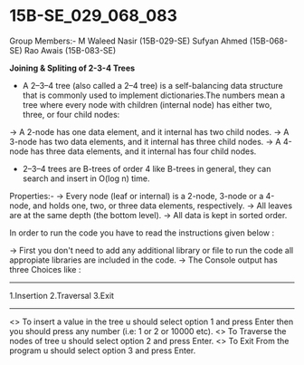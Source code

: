 # 15B-SE_029_068_083

Group Members:-
M Waleed Nasir (15B-029-SE)
Sufyan Ahmed (15B-068-SE)
Rao Awais (15B-083-SE)

******Joining & Spliting of 2-3-4 Trees******

+ A 2–3–4 tree (also called a 2–4 tree) is a self-balancing data structure that is commonly used to implement dictionaries.The numbers mean a tree where every node with children (internal node) has either two, three, or four child nodes:

-> A 2-node has one data element, and it internal has two child nodes.
-> A 3-node has two data elements, and it internal has three child nodes.
-> A 4-node has three data elements, and it internal has four child nodes.

+ 2–3–4 trees are B-trees of order 4 like B-trees in general, they can search and insert in O(log n) time.

Properties:-
	-> Every node (leaf or internal) is a 2-node, 3-node or a 4-node, and holds one, two, or three data elements, respectively.
	-> All leaves are at the same depth (the bottom level).
	-> All data is kept in sorted order.


In order to run the code you have to read the instructions given below :

-> First you don't need to add any additional library or file to run the code all appropiate libraries are included in the code.
-> The Console output has three Choices like :
***********************************************
  1.Insertion	2.Traversal	3.Exit
***********************************************
   <> To insert a value in the tree u should select option 1 and press Enter then you should press any number (i.e: 1 or 2 or 10000 etc). 
   <> To Traverse the nodes of tree u should select option 2 and press Enter.
   <> To Exit From the program u should select option 3 and press Enter.

